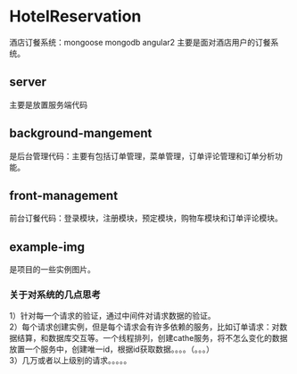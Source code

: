 # HotelReservation
酒店订餐系统：mongoose mongodb angular2 
主要是面对酒店用户的订餐系统。
## server
主要是放置服务端代码
## background-mangement
是后台管理代码：主要有包括订单管理，菜单管理，订单评论管理和订单分析功能。
## front-management
前台订餐代码：登录模块，注册模块，预定模块，购物车模块和订单评论模块。
## example-img
是项目的一些实例图片。
<br>
### 关于对系统的几点思考
1）针对每一个请求的验证，通过中间件对请求数据的验证。
<br>
2）每个请求创建实例，但是每个请求会有许多依赖的服务，比如订单请求：对数据结算，和数据库交互等。一个线程排列，创建cathe服务，将不怎么变化的数据放置一个服务中，创建唯一id，根据id获取数据。。。。（。。。）
<br>
3）几万或者以上级别的请求。。。。。

